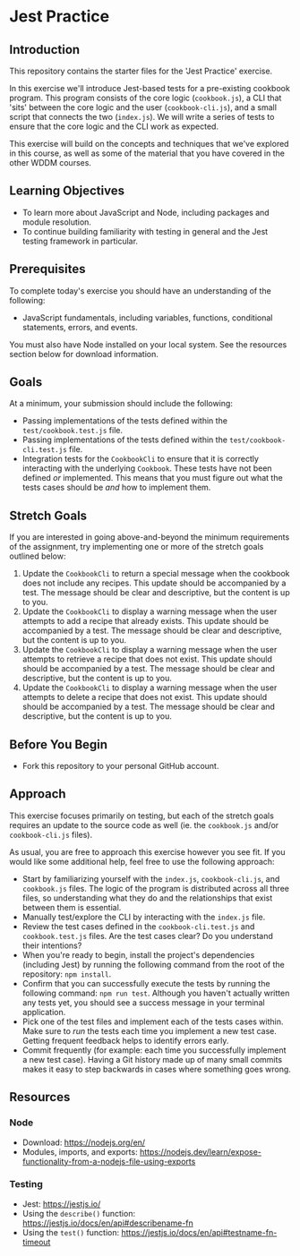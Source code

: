# Jest Practice

## Introduction
This repository contains the starter files for the 'Jest Practice' exercise.

In this exercise we'll introduce Jest-based tests for a pre-existing cookbook program. This program consists of the core logic (`cookbook.js`), a CLI that 'sits' between the core logic and the user (`cookbook-cli.js`), and a small script that connects the two (`index.js`). We will write a series of tests to ensure that the core logic and the CLI work as expected.

This exercise will build on the concepts and techniques that we've explored in this course, as well as some of the material that you have covered in the other WDDM courses.

## Learning Objectives
- To learn more about JavaScript and Node, including packages and module resolution.
- To continue building familiarity with testing in general and the Jest testing framework in particular.

## Prerequisites
To complete today's exercise you should have an understanding of the following:
- JavaScript fundamentals, including variables, functions, conditional statements, errors, and events.

You must also have Node installed on your local system. See the resources section below for download information.

## Goals
At a minimum, your submission should include the following:
- Passing implementations of the tests defined within the `test/cookbook.test.js` file.
- Passing implementations of the tests defined within the `test/cookbook-cli.test.js` file.
- Integration tests for the `CookbookCli` to ensure that it is correctly interacting with the underlying `Cookbook`. These tests have not been defined _or_ implemented. This means that you must figure out what the tests cases should be _and_ how to implement them.

## Stretch Goals
If you are interested in going above-and-beyond the minimum requirements of the assignment, try implementing one or more of the stretch goals outlined below:

1. Update the `CookbookCli` to return a special message when the cookbook does not include any recipes. This update should be accompanied by a test. The message should be clear and descriptive, but the content is up to you.
2. Update the `CookbookCli` to display a warning message when the user attempts to add a recipe that already exists. This update should be accompanied by a test. The message should be clear and descriptive, but the content is up to you.
2. Update the `CookbookCli` to display a warning message when the user attempts to retrieve a recipe that does not exist. This update should should be accompanied by a test. The message should be clear and descriptive, but the content is up to you.
2. Update the `CookbookCli` to display a warning message when the user attempts to delete a recipe that does not exist. This update should should be accompanied by a test. The message should be clear and descriptive, but the content is up to you.

## Before You Begin
- Fork this repository to your personal GitHub account.

## Approach
This exercise focuses primarily on testing, but each of the stretch goals requires an update to the source code as well (ie. the `cookbook.js` and/or `cookbook-cli.js` files).

As usual, you are free to approach this exercise however you see fit. If you would like some additional help, feel free to use the following approach:

- Start by familiarizing yourself with the `index.js`, `cookbook-cli.js`, and `cookbook.js` files. The logic of the program is distributed across all three files, so understanding what they do and the relationships that exist between them is essential.
- Manually test/explore the CLI by interacting with the `index.js` file.
- Review the test cases defined in the `cookbook-cli.test.js` and `cookbook.test.js` files. Are the test cases clear? Do you understand their intentions?
- When you're ready to begin, install the project's dependencies (including Jest) by running the following command from the root of the repository: `npm install`.
- Confirm that you can successfully execute the tests by running the following command: `npm run test`. Although you haven't actually written any tests yet, you should see a success message in your terminal application.
- Pick one of the test files and implement each of the tests cases within. Make sure to _run_ the tests each time you implement a new test case. Getting frequent feedback helps to identify errors early.
- Commit frequently (for example: each time you successfully implement a new test case). Having a Git history made up of many small commits makes it easy to step backwards in cases where something goes wrong.

## Resources

### Node
- Download: https://nodejs.org/en/
- Modules, imports, and exports: https://nodejs.dev/learn/expose-functionality-from-a-nodejs-file-using-exports

### Testing
- Jest: https://jestjs.io/
- Using the `describe()` function: https://jestjs.io/docs/en/api#describename-fn
- Using the `test()` function: https://jestjs.io/docs/en/api#testname-fn-timeout
